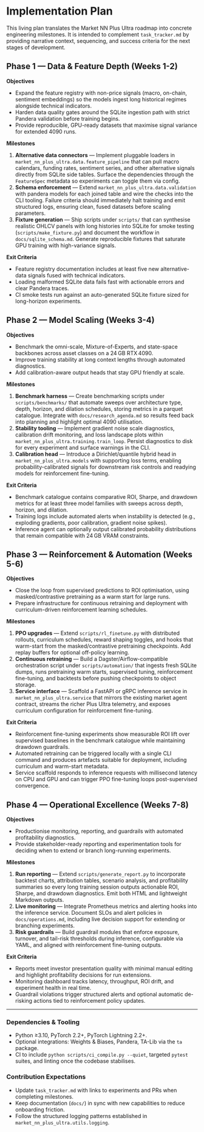 # Implementation Plan

This living plan translates the Market NN Plus Ultra roadmap into concrete engineering milestones. It is intended to complement `task_tracker.md` by providing narrative context, sequencing, and success criteria for the next stages of development.

## Phase 1 — Data & Feature Depth (Weeks 1-2)

**Objectives**

* Expand the feature registry with non-price signals (macro, on-chain, sentiment embeddings) so the models ingest long historical regimes alongside technical indicators.
* Harden data quality gates around the SQLite ingestion path with strict Pandera validation before training begins.
* Provide reproducible, GPU-ready datasets that maximise signal variance for extended 4090 runs.

**Milestones**

1. **Alternative data connectors** — Implement pluggable loaders in `market_nn_plus_ultra.data.feature_pipeline` that can pull macro calendars, funding rates, sentiment series, and other alternative signals directly from SQLite side tables. Surface the dependencies through the `FeatureSpec` metadata so experiments can toggle them via config.
2. **Schema enforcement** — Extend `market_nn_plus_ultra.data.validation` with pandera models for each joined table and wire the checks into the CLI tooling. Failure criteria should immediately halt training and emit structured logs, ensuring clean, fused datasets before scaling parameters.
3. **Fixture generation** — Ship scripts under `scripts/` that can synthesise realistic OHLCV panels with long histories into SQLite for smoke testing (`scripts/make_fixture.py`) and document the workflow in `docs/sqlite_schema.md`. Generate reproducible fixtures that saturate GPU training with high-variance signals.

**Exit Criteria**

* Feature registry documentation includes at least five new alternative-data signals fused with technical indicators.
* Loading malformed SQLite data fails fast with actionable errors and clear Pandera traces.
* CI smoke tests run against an auto-generated SQLite fixture sized for long-horizon experiments.

## Phase 2 — Model Scaling (Weeks 3-4)

**Objectives**

* Benchmark the omni-scale, Mixture-of-Experts, and state-space backbones across asset classes on a 24 GB RTX 4090.
* Improve training stability at long context lengths through automated diagnostics.
* Add calibration-aware output heads that stay GPU friendly at scale.

**Milestones**

1. **Benchmark harness** — Create benchmarking scripts under `scripts/benchmarks/` that automate sweeps over architecture type, depth, horizon, and dilation schedules, storing metrics in a parquet catalogue. Integrate with `docs/research_agenda.md` so results feed back into planning and highlight optimal 4090 utilisation.
2. **Stability tooling** — Implement gradient noise scale diagnostics, calibration drift monitoring, and loss landscape plots within `market_nn_plus_ultra.training.train_loop`. Persist diagnostics to disk for every experiment and surface warnings in the CLI.
3. **Calibration head** — Introduce a Dirichlet/quantile hybrid head in `market_nn_plus_ultra.models` with supporting loss terms, enabling probability-calibrated signals for downstream risk controls and readying models for reinforcement fine-tuning.

**Exit Criteria**

* Benchmark catalogue contains comparative ROI, Sharpe, and drawdown metrics for at least three model families with sweeps across depth, horizon, and dilation.
* Training logs include automated alerts when instability is detected (e.g., exploding gradients, poor calibration, gradient noise spikes).
* Inference agent can optionally output calibrated probability distributions that remain compatible with 24 GB VRAM constraints.

## Phase 3 — Reinforcement & Automation (Weeks 5-6)

**Objectives**

* Close the loop from supervised predictions to ROI optimisation, using masked/contrastive pretraining as a warm start for large runs.
* Prepare infrastructure for continuous retraining and deployment with curriculum-driven reinforcement learning schedules.

**Milestones**

1. **PPO upgrades** — Extend `scripts/rl_finetune.py` with distributed rollouts, curriculum schedules, reward shaping toggles, and hooks that warm-start from the masked/contrastive pretraining checkpoints. Add replay buffers for optional off-policy learning.
2. **Continuous retraining** — Build a Dagster/Airflow-compatible orchestration script under `scripts/automation/` that ingests fresh SQLite dumps, runs pretraining warm starts, supervised tuning, reinforcement fine-tuning, and backtests before pushing checkpoints to object storage.
3. **Service interface** — Scaffold a FastAPI or gRPC inference service in `market_nn_plus_ultra.service` that mirrors the existing market agent contract, streams the richer Plus Ultra telemetry, and exposes curriculum configuration for reinforcement fine-tuning.

**Exit Criteria**

* Reinforcement fine-tuning experiments show measurable ROI lift over supervised baselines in the benchmark catalogue while maintaining drawdown guardrails.
* Automated retraining can be triggered locally with a single CLI command and produces artefacts suitable for deployment, including curriculum and warm-start metadata.
* Service scaffold responds to inference requests with millisecond latency on CPU and GPU and can trigger PPO fine-tuning loops post-supervised convergence.

## Phase 4 — Operational Excellence (Weeks 7-8)

**Objectives**

* Productionise monitoring, reporting, and guardrails with automated profitability diagnostics.
* Provide stakeholder-ready reporting and experimentation tools for deciding when to extend or branch long-running experiments.

**Milestones**

1. **Run reporting** — Extend `scripts/generate_report.py` to incorporate backtest charts, attribution tables, scenario analysis, and profitability summaries so every long training session outputs actionable ROI, Sharpe, and drawdown diagnostics. Emit both HTML and lightweight Markdown outputs.
2. **Live monitoring** — Integrate Prometheus metrics and alerting hooks into the inference service. Document SLOs and alert policies in `docs/operations.md`, including live decision support for extending or branching experiments.
3. **Risk guardrails** — Build guardrail modules that enforce exposure, turnover, and tail-risk thresholds during inference, configurable via YAML, and aligned with reinforcement fine-tuning outputs.

**Exit Criteria**

* Reports meet investor presentation quality with minimal manual editing and highlight profitability decisions for run extensions.
* Monitoring dashboard tracks latency, throughput, ROI drift, and experiment health in real time.
* Guardrail violations trigger structured alerts and optional automatic de-risking actions tied to reinforcement policy updates.

---

### Dependencies & Tooling

* Python ≥3.10, PyTorch 2.2+, PyTorch Lightning 2.2+.
* Optional integrations: Weights & Biases, Pandera, TA-Lib via the `ta` package.
* CI to include `python scripts/ci_compile.py --quiet`, targeted `pytest` suites, and linting once the codebase stabilises.

### Contribution Expectations

* Update `task_tracker.md` with links to experiments and PRs when completing milestones.
* Keep documentation (`docs/`) in sync with new capabilities to reduce onboarding friction.
* Follow the structured logging patterns established in `market_nn_plus_ultra.utils.logging`.


